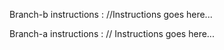 
Branch-b instructions :
//Instructions goes here...

Branch-a instructions :
// Instructions goes here...

